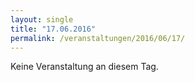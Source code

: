 ```yaml
---
layout: single
title: "17.06.2016"
permalink: /veranstaltungen/2016/06/17/
---
```


Keine Veranstaltung an diesem Tag.
